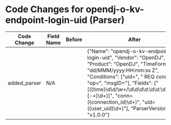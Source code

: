 # Code Changes for opendj-o-kv-endpoint-login-uid (Parser)

| Code Change | Field Name | Before | After |
|-------------|------------|--------|-------|
| added_parser | N/A |  | {"Name": "opendj-o-kv-endpoint-login-uid", "Vendor": "OpenDJ", "Product": "OpenDJ", "TimeFormat": "dd/MMM/yyyy:HH:mm:ss Z", "Conditions": ["uid=", " REQ conn=", "op=", "msgID="], "Fields": ["\[({time}\d\d\/\w+\/\d\d\d\d:\d\d:\d\d:\d\d [-\+]\d+)\]", "conn=({connection_id}\d+)", "uid=({user_uid}\d+)"], "ParserVersion": "v1.0.0"} |